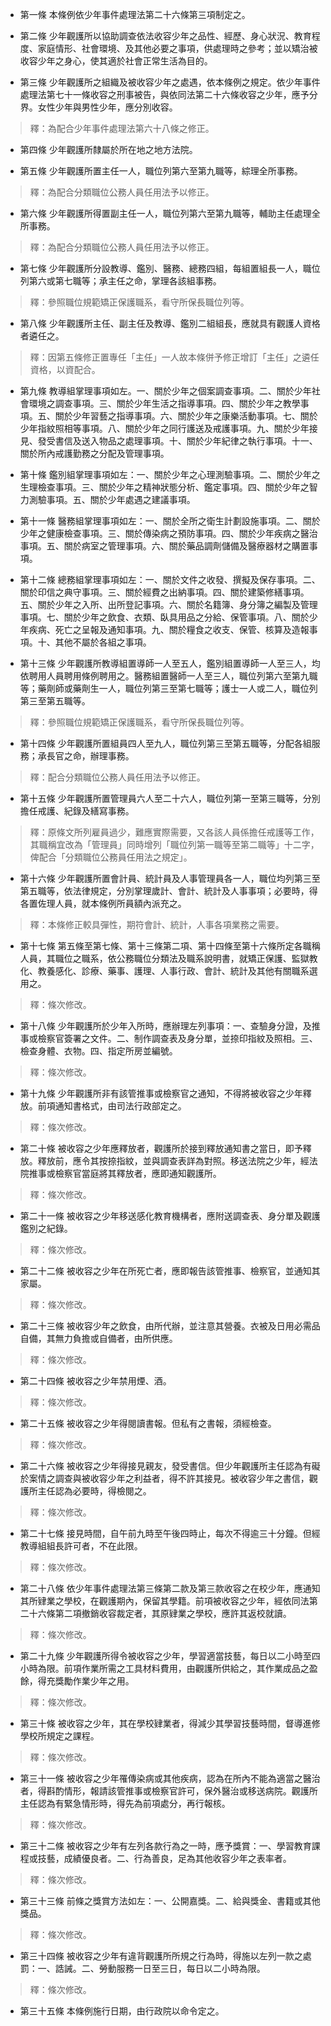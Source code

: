 * 第一條 本條例依少年事件處理法第二十六條第三項制定之。

* 第二條 少年觀護所以協助調查依法收容少年之品性、經歷、身心狀況、教育程度、家庭情形、社會環境、及其他必要之事項，供處理時之參考；並以矯治被收容少年之身心，使其適於社會正常生活為目的。

* 第三條 少年觀護所之組織及被收容少年之處遇，依本條例之規定。依少年事件處理法第七十一條收容之刑事被告，與依同法第二十六條收容之少年，應予分界。女性少年與男性少年，應分別收容。

> 釋：為配合少年事件處理法第六十八條之修正。

* 第四條 少年觀護所隸屬於所在地之地方法院。

* 第五條 少年觀護所置主任一人，職位列第六至第九職等，綜理全所事務。

> 釋：為配合分類職位公務人員任用法予以修正。

* 第六條 少年觀護所得置副主任一人，職位列第六至第九職等，輔助主任處理全所事務。

> 釋：為配合分類職位公務人員任用法予以修正。

* 第七條 少年觀護所分設教導、鑑別、醫務、總務四組，每組置組長一人，職位列第六或第七職等；承主任之命，掌理各該組事務。

> 釋：參照職位規範矯正保護職系，看守所保長職位列等。

* 第八條 少年觀護所主任、副主任及教導、鑑別二組組長，應就具有觀護人資格者遴任之。

> 釋：因第五條修正置專任「主任」一人故本條併予修正增訂「主任」之遴任資格，以資配合。

* 第九條 教導組掌理事項如左。一、關於少年之個案調查事項。二、關於少年社會環境之調查事項。三、關於少年生活之指導事項。四、關於少年之教學事項。五、關於少年習藝之指導事項。六、關於少年之康樂活動事項。七、關於少年指紋照相等事項。八、關於少年之同行護送及戒護事項。九、關於少年接見、發受書信及送入物品之處理事項。十、關於少年紀律之執行事項。十一、關於所內戒護勤務之分配及管理事項。

* 第十條 鑑別組掌理事項如左：一、關於少年之心理測驗事項。二、關於少年之生理檢查事項。三、關於少年之精神狀態分析、鑑定事項。四、關於少年之智力測驗事項。五、關於少年處遇之建議事項。

* 第十一條 醫務組掌理事項如左：一、關於全所之衛生計劃設施事項。二、關於少年之健康檢查事項。三、關於傳染病之預防事項。四、關於少年疾病之醫治事項。五、關於病室之管理事項。六、關於藥品調劑儲備及醫療器材之購置事項。

* 第十二條 總務組掌理事項如左：一、關於文件之收發、撰擬及保存事項。二、關於印信之典守事項。三、關於經費之出納事項。四、關於建築修繕事項。五、關於少年之入所、出所登記事項。六、關於名籍簿、身分簿之編製及管理事項。七、關於少年之飲食、衣類、臥具用品之分給、保管事項。八、關於少年疾病、死亡之呈報及通知事項。九、關於糧食之收支、保管、核算及造報事項。十、其他不屬於各組之事項。

* 第十三條 少年觀護所教導組置導師一人至五人，鑑別組置導師一人至三人，均依聘用人員聘用條例聘用之。醫務組置醫師一人至三人，職位列第六至第九職等；藥劑師或藥劑生一人，職位列第三至第七職等；護士一人或二人，職位列第三至第五職等。

> 釋：參照職位規範矯正保護職系，看守所保長職位列等。

* 第十四條 少年觀護所置組員四人至九人，職位列第三至第五職等，分配各組服務；承長官之命，辦理事務。

> 釋：配合分類職位公務人員任用法予以修正。

* 第十五條 少年觀護所置管理員六人至二十六人，職位列第一至第三職等，分別擔任戒護、紀錄及繕寫事務。

> 釋：原條文所列雇員過少，難應實際需要，又各該人員係擔任戒護等工作，其職稱宜改為「管理員」同時增列「職位列第一職等至第二職等」十二字，俾配合「分類職位公務員任用法之規定」。

* 第十六條 少年觀護所置會計員、統計員及人事管理員各一人，職位均列第三至第五職等，依法律規定，分別掌理歲計、會計、統計及人事事項；必要時，得各置佐理人員，就本條例所員額內派充之。

> 釋：本條修正較具彈性，期符會計、統計，人事各項業務之需要。

* 第十七條 第五條至第七條、第十三條第二項、第十四條至第十六條所定各職稱人員，其職位之職系，依公務職位分類法及職系說明書，就矯正保護、監獄教化、教養感化、診療、藥事、護理、人事行政、會計、統計及其他有關職系選用之。

> 釋：條次修改。

* 第十八條 少年觀護所於少年入所時，應辦理左列事項：一、查驗身分證，及推事或檢察官簽署之文件。二、制作調查表及身分單，並捺印指紋及照相。三、檢查身體、衣物。四、指定所房並編號。

> 釋：條次修改。

* 第十九條 少年觀護所非有該管推事或檢察官之通知，不得將被收容之少年釋放。前項通知書格式，由司法行政部定之。

> 釋：條次修改。

* 第二十條 被收容之少年應釋放者，觀護所於接到釋放通知書之當日，即予釋放。釋放前，應令其按捺指紋，並與調查表詳為對照。移送法院之少年，經法院推事或檢察官當庭將其釋放者，應即通知觀護所。

> 釋：條次修改。

* 第二十一條 被收容之少年移送感化教育機構者，應附送調查表、身分單及觀護鑑別之紀錄。

> 釋：條次修改。

* 第二十二條 被收容之少年在所死亡者，應即報告該管推事、檢察官，並通知其家屬。

> 釋：條次修改。

* 第二十三條 被收容少年之飲食，由所代辦，並注意其營養。衣被及日用必需品自備，其無力負擔或自備者，由所供應。

> 釋：條次修改。

* 第二十四條 被收容之少年禁用煙、酒。

> 釋：條次修改。

* 第二十五條 被收容之少年得閱讀書報。但私有之書報，須經檢查。

> 釋：條次修改。

* 第二十六條 被收容之少年得接見親友，發受書信。但少年觀護所主任認為有礙於案情之調查與被收容少年之利益者，得不許其接見。被收容少年之書信，觀護所主任認為必要時，得檢閱之。

> 釋：條次修改。

* 第二十七條 接見時間，自午前九時至午後四時止，每次不得逾三十分鐘。但經教導組組長許可者，不在此限。

> 釋：條次修改。

* 第二十八條 依少年事件處理法第三條第二款及第三款收容之在校少年，應通知其所肄業之學校，在觀護期內，保留其學籍。前項被收容之少年，經依同法第二十六條第二項撤銷收容裁定者，其原肄業之學校，應許其返校就讀。

> 釋：條次修改。

* 第二十九條 少年觀護所得令被收容之少年，學習適當技藝，每日以二小時至四小時為限。前項作業所需之工具材料費用，由觀護所供給之，其作業成品之盈餘，得充獎勵作業少年之用。

> 釋：條次修改。

* 第三十條 被收容之少年，其在學校肄業者，得減少其學習技藝時間，督導進修學校所規定之課程。

> 釋：條次修改。

* 第三十一條 被收容之少年罹傳染病或其他疾病，認為在所內不能為適當之醫治者，得斟酌情形，報請該管推事或檢察官許可，保外醫治或移送病院。觀護所主任認為有緊急情形時，得先為前項處分，再行報核。

> 釋：條次修改。

* 第三十二條 被收容之少年有左列各款行為之一時，應予獎賞：一、學習教育課程或技藝，成績優良者。二、行為善良，足為其他收容少年之表率者。

> 釋：條次修改。

* 第三十三條 前條之獎賞方法如左：一、公開嘉獎。二、給與獎金、書籍或其他獎品。

> 釋：條次修改。

* 第三十四條 被收容之少年有違背觀護所所規之行為時，得施以左列一款之處罰：一、誥誡。二、勞動服務一日至三日，每日以二小時為限。

> 釋：條次修改。

* 第三十五條 本條例施行日期，由行政院以命令定之。

